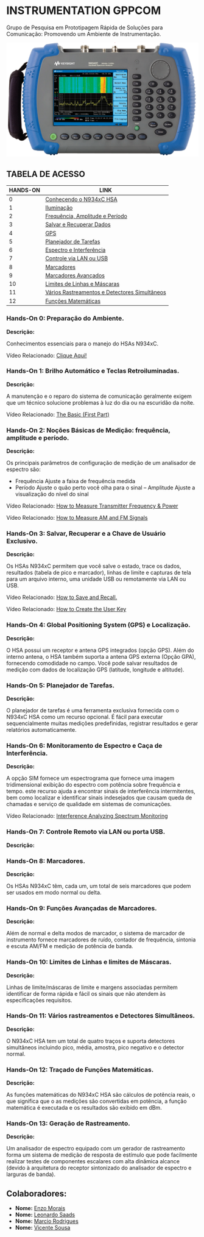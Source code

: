 # **INSTRUMENTATION GPPCOM**

Grupo de Pesquisa em Prototipagem Rápida de Soluções para Comunicação: Promovendo um Ambiente de Instrumentação.

![](/Imagens/N934xC_HSA.png)

## **TABELA DE ACESSO**

<table>
<thead>
  <tr>
    <th>  HANDS-ON </th>
    <th> LINK </th>
  </tr>
</thead>
<tbody>
  <tr>
    <td>0</td>
    <td><a href="/Hand_ons/HD_0/README.md">Conhecendo o N934xC HSA</a></td>
  </tr>
  <tr>
    <td>1</td>
    <td><a href="/Hand_ons/HD_1/README.md">Iluminação</a></td>
  </tr>
  <tr>
    <td>2</td>
    <td><a href="/Hand_ons/HD_2/README.md">Frequência, Amplitude e Período</a></td>
  </tr>
  <tr>
    <td>3</td>
    <td><a href="/Hand_ons/HD_3/README.md">Salvar e Recuperar Dados</a></td>
  </tr>
  <tr>
    <td>4</td>
    <td><a href="/Hand_ons/HD_4/README.md">GPS</a></td>
  </tr>
  <tr>
    <td>5</td>
    <td><a href="/Hand_ons/HD_5/README.md">Planejador de Tarefas</a></td>
  </tr>
  <tr>
    <td>6</td>
    <td><a href="/Hand_ons/HD_6/README.md">Espectro e Interferência</a></td>
  </tr>
  <tr>
    <td>7</td>
    <td><a href="/Hand_ons/HD_7/README.md">Controle via LAN ou USB</a></td>
  </tr>
  <tr>
    <td>8</td>
    <td><a href="/Hand_ons/HD_8/README.md">Marcadores</a></td>
  </tr>
  <tr>
    <td>9</td>
    <td><a href="/Hand_ons/HD_9/README.md">Marcadores Avançados</a></td>
  </tr>
  <tr>
    <td>10</td>
    <td><a href="/Hand_ons/HD_10/README.md">Limites de Linhas e Máscaras</a></td>
  </tr>
  <tr>
    <td>11</td>
    <td><a href="/Hand_ons/HD_11/README.md">Vários Rastreamentos e Detectores Simultâneos</a></td>
  </tr>
  <tr>
    <td>12</td>
    <td><a href="/Hand_ons/HD_12/README.md">Funções Matemáticas</a></td>
  </tr>
</tbody>
</table>

### **Hands-On 0: Preparação do Ambiente.**
**Descrição:**

Conhecimentos essenciais para o manejo do HSAs N934xC.

Vídeo Relacionado: [Clique Aqui!](https://www.youtube.com/watch?v=XtDx8EKuHYw)

### **Hands-On 1: Brilho Automático e Teclas Retroiluminadas.**
**Descrição:**

A manutenção e o reparo do sistema de comunicação geralmente exigem que um técnico solucione problemas à luz do dia ou na escuridão da noite.

Vídeo Relacionado: [The Basic (First Part)](https://www.youtube.com/watch?v=XtDx8EKuHYw)

### **Hands-On 2: Noções Básicas de Medição: frequência, amplitude e período.**
**Descrição:**

Os principais parâmetros de configuração de medição de um analisador de espectro são:
- Frequência
Ajuste a faixa de frequência medida
- Período
Ajuste o quão perto você olha para o sinal
– Amplitude
Ajuste a visualização do nível do sinal

Vídeo Relacionado: [How to Measure Transmitter Frequency & Power ](www.youtube.com/watch?v=CVyAldzheH8)

Vídeo Relacionado: [How to Measure AM and FM Signals](https://www.youtube.com/watch?v=A_5r3tEQE4U)

### **Hands-On 3: Salvar, Recuperar e a Chave de Usuário Exclusivo.**
**Descrição:**

Os HSAs N934xC permitem que você salve o estado, trace os dados, resultados (tabela de pico e marcador), linhas de limite e capturas de tela para um arquivo interno, uma unidade USB ou remotamente via LAN ou USB.

Vídeo Relacionado: [How to Save and Recall.](https://www.youtube.com/watch?v=jTCtuTqUNeI)

Vídeo Relacionado: [How to Create the User Key](https://www.youtube.com/watch?v=gZn55OKBuCg)
### **Hands-On 4: Global Positioning System (GPS) e Localização.**
**Descrição:**

O HSA possui um receptor e antena GPS integrados (opção GPS). Além do interno antena, o HSA também suporta a antena GPS externa (Opção GPA), fornecendo comodidade no campo. Você pode salvar resultados de medição com dados de localização GPS (latitude, longitude e altitude).



### **Hands-On 5: Planejador de Tarefas.**
**Descrição:**

O planejador de tarefas é uma ferramenta exclusiva fornecida com o N934xC HSA como um recurso opcional. É fácil para executar sequencialmente muitas medições predefinidas, registrar resultados e gerar relatórios automaticamente.

### **Hands-On 6: Monitoramento de Espectro e Caça de Interferência.**
**Descrição:**

A opção SIM fornece um espectrograma que fornece uma imagem tridimensional exibição do espectro com potência sobre frequência e tempo. este recurso ajuda a encontrar sinais de interferência intermitentes, bem como localizar e identificar sinais indesejados que causam queda de chamadas e serviço de qualidade em sistemas de comunicações.

Vídeo Relacionado: [Interference Analyzing Spectrum Monitoring](www.youtube.com/watch?v=xQnfnqYPKMQ)

### **Hands-On 7: Controle Remoto via LAN ou porta USB.**
**Descrição:**
### **Hands-On 8: Marcadores.**
**Descrição:**

Os HSAs N934xC têm, cada um, um total de seis marcadores que podem ser usados ​​em modo normal ou delta.

### **Hands-On 9: Funções Avançadas de Marcadores.**
**Descrição:**

Além de normal e delta modos de marcador, o sistema de marcador de instrumento fornece marcadores de ruído, contador de frequência, sintonia e escuta AM/FM e medição de potência de banda.

### **Hands-On 10: Limites de Linhas e limites de Máscaras.**
**Descrição:**

Linhas de limite/máscaras de limite e margens associadas permitem identificar de forma rápida e fácil os sinais que não atendem às especificações requisitos.

### **Hands-On 11: Vários rastreamentos e Detectores Simultãneos.**
**Descrição:**

O N934xC HSA tem um total de quatro traços e suporta detectores simultâneos incluindo pico, média, amostra, pico negativo e o detector normal.

### **Hands-On 12: Traçado de Funções Matemáticas.**
**Descrição:**

As funções matemáticas do N934xC HSA são cálculos de potência reais, o que significa que o as medições são convertidas em potência, a função matemática é executada e os resultados são exibido em dBm.

### **Hands-On 13: Geração de Rastreamento.**
**Descrição:**

Um analisador de espectro equipado com um gerador de rastreamento forma um sistema de medição de resposta de estímulo que pode facilmente realizar testes de componentes escalares com alta dinâmica alcance (devido à arquitetura do receptor sintonizado do analisador de espectro e
larguras de banda).

## Colaboradores:

- **Nome:** [Enzo Morais](https://github.com/EnzoMorais/)
- **Nome:** [Leonardo Saads](https://github.com/leonardosaaads/)
- **Nome:** [Marcio Rodrigues](https://github.com/mecrodrigues/)
- **Nome:** [Vicente Sousa](https://github.com/vicentesousa/)
